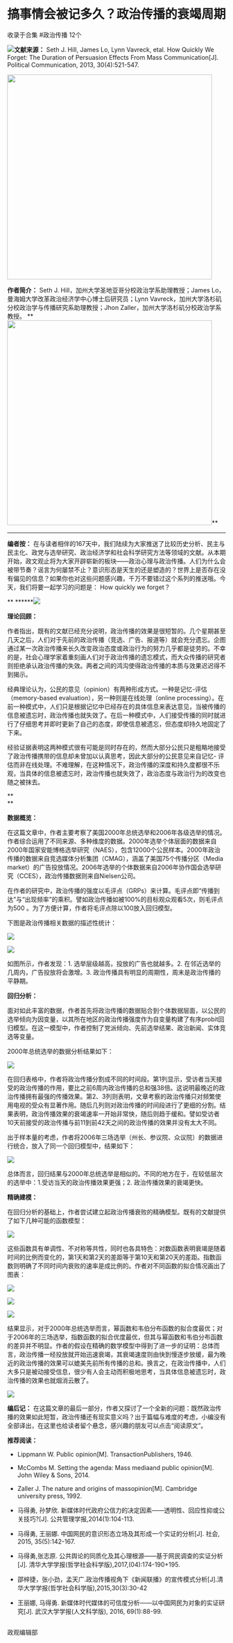# 搞事情会被记多久？政治传播的衰竭周期


收录于合集 #政治传播 12个

<img src='/images/653/2.png' width='auto' />**文献来源：** Seth J. Hill, James Lo,
Lynn Vavreck, etal. How Quickly We Forget: The Duration of Persuasion Effects
From Mass Communication[J]. Political Communication, 2013, 30(4):521-547.

 **<img src='/images/653/3.png' width='472px' />**

 **作者简介：** Seth J. Hill，加州大学圣地亚哥分校政治学系助理教授；James Lo，曼海姆大学改革政治经济学中心博士后研究员；Lynn
Vavreck，加州大学洛杉矶分校政治学与传播研究系助理教授；Jhon Zaller，加州大学洛杉矶分校政治学系教授。 ** **<img
src='/images/653/4.png' width='472px' />****

 ** ******

 **编者按：**
在与读者相伴的167天中，我们陆续为大家推送了比较历史分析、民主与民主化、政党与选举研究、政治经济学和社会科学研究方法等领域的文献。从本期开始，政文观止将为大家开辟崭新的板块——政治心理与政治传播。人们为什么会被带节奏？谣言为何屡禁不止？意识形态是天生的还是塑造的？世界上是否存在没有偏见的信息？如果你也对这些问题感兴趣，千万不要错过这个系列的推送哦。今天，我们将要一起学习的问题是：
How quickly we forget？

 ** ******<img src='/images/653/5.gif' width='auto' />

**理论回顾：**

作者指出，既有的文献已经充分说明，政治传播的效果是很短暂的。几个星期甚至几天之后，人们对于先前的政治传播（竞选、广告、报道等）就会充分遗忘。企图通过某一次政治传播来长久改变政治态度或政治行为的努力几乎都是徒劳的。不幸的是，社会心理学家着重刻画人们对于政治传播的遗忘模式，而大众传播的研究者则拒绝承认政治传播的失效。两者之间的鸿沟使得政治传播的本质与效果迟迟得不到揭示。

经典理论认为，公民的意见（opinion）有两种形成方式。一种是记忆-评估（memory-based
evaluation），另一种则是在线处理（online
processing）。在前一种模式中，人们只是根据记忆中已经存在的具体信息来表达意见，当被传播的信息被遗忘时，政治传播也就失效了。在后一种模式中，人们接受传播的同时就进行了仔细思考并即时更新了自己的态度，即使信息被遗忘，但态度却持久地固定了下来。

经验证据表明这两种模式很有可能是同时存在的，然而大部分公民只是粗略地接受了政治传播携带的信息却未曾加以认真思考，因此大部分的公民意见来自记忆-
评估而非在线处理。不难理解，在这种情况下，政治传播的深度和持久度都很不乐观，当具体的信息被遗忘时，政治传播也就失效了，政治态度与政治行为的改变也随之被抹去。

 **  
**

 **数据概览：**

在这篇文章中，作者主要考察了美国2000年总统选举和2006年各级选举的情况。作者综合运用了不同来源、多种维度的数据。2000年选举个体层面的数据来自2000年国家安能博格选举研究（NAES），包含12000个公民样本。2000年政治传播的数据来自竞选媒体分析集团（CMAG），涵盖了美国75个传播分区（Media
market）的广告投放情况。2006年选举的个体数据来自2006年协作国会选举研究（CCES），政治传播数据则来自Nielsen公司。

在作者的研究中，政治传播的强度以毛评点（GRPs）来计算。毛评点即“传播到达”与“出现频率”的乘积。譬如政治传播如被100%的目标观众观看5次，则毛评点为500
。为了方便计算，作者将毛评点除以100放入回归模型。

下图是政治传播相关数据的描述性统计：

![](/images/653/6.png)

![](/images/653/7.png)

如图所示，作者发现：1\. 选举层级越高，投放的广告也就越多。2\. 在邻近选举的几周内，广告投放将会激增。3\.
政治传播具有明显的周期性，周末是政治传播的平静期。

**回归分析：**

面对如此丰富的数据，作者首先将政治传播的数据贴合到个体数据层面，以公民的选举倾向为因变量，以其所在地区的政治传播强度作为自变量构建了有序probit回归模型。在这一模型中，作者控制了党派倾向、先前选举结果、政治新闻、实体竞选等变量。

2000年总统选举的数据分析结果如下：

![](/images/653/8.png)

在回归表格中，作者将政治传播分割成不同的时间段。第1列显示，受访者当天接受的政治传播的作用，要比之前6周内政治传播的总和强38倍。这说明最晚近的政治传播拥有最强的传播效果。第2、3列则表明，文章考察的政治传播只对频繁使用电视的受众有显著作用。随后几列则对政治传播的时间段进行了更细的分割。结果表明，政治传播效果的衰竭速率一开始非常快，随后则趋于缓和。譬如受访者10天前接受的政治传播与前11到前42天之间的政治传播的效果并没有太大不同。

出于样本量的考虑，作者将2006年三场选举（州长、参议院、众议院）的数据进行统合，放入了同一个回归模型中，结果如下：

![](/images/653/9.png)

总体而言，回归结果与2000年总统选举是相似的。不同的地方在于，在较低层次的选举中：1.受访当天的政治传播效果更强；2\. 政治传播效果的衰竭更快。

**精确建模：**

在回归分析的基础上，作者尝试建立起政治传播衰败的精确模型。既有的文献提供了如下几种可能的函数模型：

![](/images/653/10.png)

这些函数具有单调性、不对称等共性，同时也各具特色：对数函数表明衰竭是随着时间的比例而变化的，第1天和第2天的差距等于第10天和第20天的差距。指数函数则明确了不同时间内衰败的速率是成比例的。作者对不同函数的拟合情况画出了图表：

![](/images/653/11.png)

![](/images/653/12.png)

![](/images/653/13.png)

结果显示，对于2000年总统选举而言，幂函数和韦伯分布函数的拟合度最优；对于2006年的三场选举，指数函数的拟合优度最优，但其与幂函数和韦伯分布函数的差异并不明显。作者的假设在精确的数学模型中得到了进一步的证明：总体而言，政治传播一经投放就开始迅速衰竭，其衰竭速度则由快到慢逐步放缓，最为晚近的政治传播的效果可以媲美先前所有传播的总和。换言之，在政治传播中，人们大多只是被动接受信息，很少有人会主动而积极地思考，当具体信息被遗忘时，政治传播的效果也就烟消云散了。

<img src='/images/653/14.gif' width='auto' />

 **编后记：**
在这篇文章的最后一部分，作者又探讨了一个全新的问题：既然政治传播的效果如此短暂，政治传播还有现实意义吗？出于篇幅与难度的考虑，小编没有全部译出，在这里也给读者留个悬念，感兴趣的朋友可以点击“阅读原文”。

**推荐阅读：**

  * Lippmann W. Public opinion[M]. TransactionPublishers, 1946.

  * McCombs M. Setting the agenda: Mass mediaand public opinion[M]. John Wiley & Sons, 2014.

  * Zaller J. The nature and origins of massopinion[M]. Cambridge university press, 1992.

  * 马得勇, 孙梦欣. 新媒体时代政府公信力的决定因素——透明性、回应性抑或公关技巧?[J]. 公共管理学报,2014(1):104-113.

  * 马得勇, 王丽娜. 中国网民的意识形态立场及其形成一个实证的分析[J]. 社会, 2015, 35(5):142-167.  

  * 马得勇,张志原. 公共舆论的同质化及其心理根源——基于网民调查的实证分析[J]. 清华大学学报(哲学社会科学版),2017,(04):174-190+195.

  * 邵梓捷，张小劲，孟天广.政治传播视角下《新闻联播》的宣传模式分析[J].清华大学学报(哲学社会科学版),2015,30(3):30-42  

  * 王丽娜, 马得勇. 新媒体时代媒体的可信度分析——以中国网民为对象的实证研究[J]. 武汉大学学报(人文科学版), 2016, 69(1):88-99.

  

  

![]()

政观编辑部

